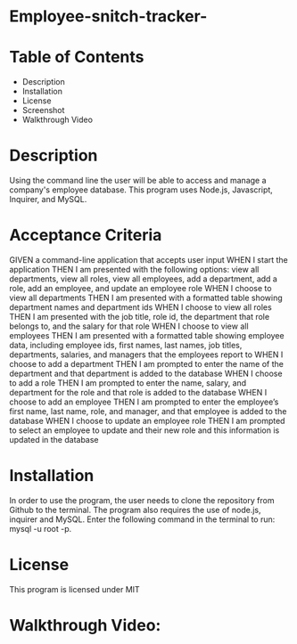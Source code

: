 # Employee-snitch-tracker-

# Table of Contents
- Description
- Installation
- License
- Screenshot
- Walkthrough Video

# Description
Using the command line the user will be able to access and manage a company's
employee database. This program uses Node.js, Javascript, Inquirer, and MySQL.

# Acceptance Criteria
GIVEN a command-line application that accepts user input
WHEN I start the application
THEN I am presented with the following options: view all departments, view all roles, view all employees, add a department, add a role, add an employee, and update an employee role
WHEN I choose to view all departments
THEN I am presented with a formatted table showing department names and department ids
WHEN I choose to view all roles
THEN I am presented with the job title, role id, the department that role belongs to, and the salary for that role
WHEN I choose to view all employees
THEN I am presented with a formatted table showing employee data, including employee ids, first names, last names, job titles, departments, salaries, and managers that the employees report to
WHEN I choose to add a department
THEN I am prompted to enter the name of the department and that department is added to the database
WHEN I choose to add a role
THEN I am prompted to enter the name, salary, and department for the role and that role is added to the database
WHEN I choose to add an employee
THEN I am prompted to enter the employee’s first name, last name, role, and manager, and that employee is added to the database
WHEN I choose to update an employee role
THEN I am prompted to select an employee to update and their new role and this information is updated in the database

# Installation
In order to use the program, the user needs to clone the repository from Github to
the terminal. The program also requires the use of node.js, inquirer and MySQL. 
Enter the following command in the terminal to run: mysql -u root -p.

# License
This program is licensed under MIT

# Walkthrough Video: 
